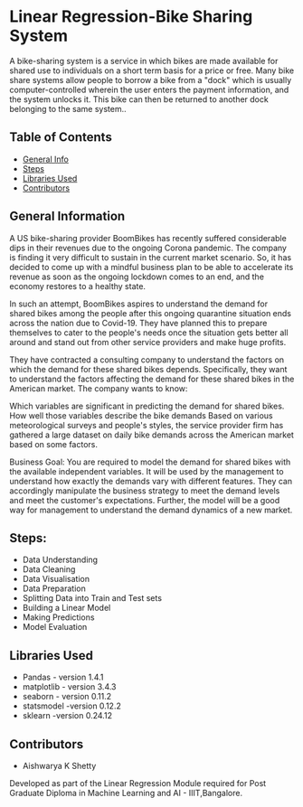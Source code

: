# Linear Regression-Bike Sharing System
A bike-sharing system is a service in which bikes are made available for shared use to individuals on a short term basis for a price or free. Many bike share systems allow people to borrow a bike from a "dock" which is usually computer-controlled wherein the user enters the payment information, and the system unlocks it. This bike can then be returned to another dock belonging to the same system..


## Table of Contents
* [General Info](#general-information)
* [Steps](#general-information)
* [Libraries Used](#technologies-used)
* [Contributors](#acknowledgements)

<!-- You can include any other section that is pertinent to your problem -->

## General Information
A US bike-sharing provider BoomBikes has recently suffered considerable dips in their revenues due to the ongoing Corona pandemic. The company is finding it very difficult to sustain in the current market scenario. So, it has decided to come up with a mindful business plan to be able to accelerate its revenue as soon as the ongoing lockdown comes to an end, and the economy restores to a healthy state.

In such an attempt, BoomBikes aspires to understand the demand for shared bikes among the people after this ongoing quarantine situation ends across the nation due to Covid-19. They have planned this to prepare themselves to cater to the people's needs once the situation gets better all around and stand out from other service providers and make huge profits.

They have contracted a consulting company to understand the factors on which the demand for these shared bikes depends. Specifically, they want to understand the factors affecting the demand for these shared bikes in the American market. The company wants to know:

Which variables are significant in predicting the demand for shared bikes. How well those variables describe the bike demands Based on various meteorological surveys and people's styles, the service provider firm has gathered a large dataset on daily bike demands across the American market based on some factors.

Business Goal: You are required to model the demand for shared bikes with the available independent variables. It will be used by the management to understand how exactly the demands vary with different features. They can accordingly manipulate the business strategy to meet the demand levels and meet the customer's expectations. Further, the model will be a good way for management to understand the demand dynamics of a new market.

<!-- You don't have to answer all the questions - just the ones relevant to your project. -->


## Steps:
- Data Understanding 
- Data Cleaning
- Data Visualisation
- Data Preparation
- Splitting Data into Train and Test sets
- Building a Linear Model
- Making Predictions
- Model Evaluation

## Libraries Used
- Pandas - version 1.4.1
- matplotlib - version 3.4.3
- seaborn  - version 0.11.2
- statsmodel -version 0.12.2
- sklearn -version 0.24.12

<!-- As the libraries versions keep on changing, it is recommended to mention the version of library used in this project -->

## Contributors
* Aishwarya K Shetty

Developed as part of the Linear Regression Module required for Post Graduate Diploma in Machine Learning and AI - IIIT,Bangalore.



<!-- Optional -->
<!-- ## License -->
<!-- This project is open source and available under the [... License](). -->

<!-- You don't have to include all sections - just the one's relevant to your project -->